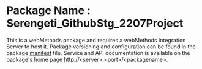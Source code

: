 # Package Name : Serengeti_GithubStg_2207Project
This is a webMethods package and requires a webMethods Integration Server to host it. Package versioning and configuration can be found in the package [manifest](./Serengeti_GithubStg_2207Project/manifest.v3) file. Service and API documentation is available on the package's home page http://&lt;server&gt;:&lt;port&gt;/&lt;packagename>.